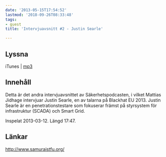 ```yaml
---
date: '2013-05-15T17:54:52'
lastmod: '2018-09-26T08:33:48'
tags:
- guest
title: 'Intervjuavsnitt #2 - Justin Searle'

---
```

## Lyssna

iTunes \| [mp3](http://traffic.libsyn.com/sakerhetspodcasten/JustinSearle.mp3) [ ](http://traffic.libsyn.com/sakerhetspodcasten/IntervjuavsnittetLOUD.mp3)

## Innehåll

Detta är det andra intervjuavsnittet av Säkerhetspodcasten, i vilket Mattias Jidhage
intervjuar Justin Searle, en av talarna på Blackhat EU 2013. Justin Searle är en
penetrationstestare som fokuserar främst på styrsystem för infrastruktur (SCADA) och Smart Grid.

Inspelat 2013-03-12. Längd 17:47.

## Länkar

http://www.samuraistfu.org/

